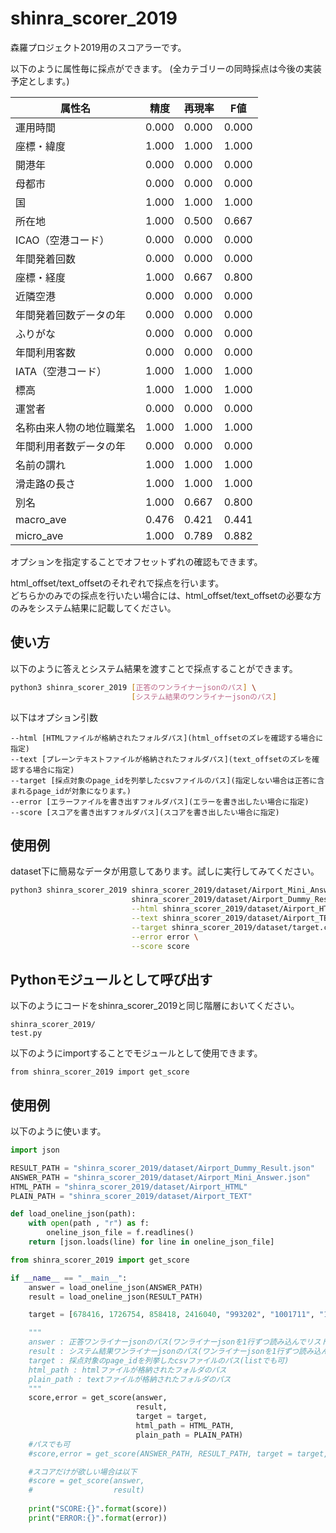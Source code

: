 # shinra_scorer_2019
森羅プロジェクト2019用のスコアラーです。

以下のように属性毎に採点ができます。 
(全カテゴリーの同時採点は今後の実装予定とします。)  

|属性名|精度|再現率|F値|
|-|-|-|-|
|運用時間|0.000|0.000|0.000|
|座標・緯度|1.000|1.000|1.000|
|開港年|0.000|0.000|0.000|
|母都市|0.000|0.000|0.000|
|国|1.000|1.000|1.000|
|所在地|1.000|0.500|0.667|
|ICAO（空港コード）|0.000|0.000|0.000|
|年間発着回数|0.000|0.000|0.000|
|座標・経度|1.000|0.667|0.800|
|近隣空港|0.000|0.000|0.000|
|年間発着回数データの年|0.000|0.000|0.000|
|ふりがな|0.000|0.000|0.000|
|年間利用客数|0.000|0.000|0.000|
|IATA（空港コード）|1.000|1.000|1.000|
|標高|1.000|1.000|1.000|
|運営者|0.000|0.000|0.000|
|名称由来人物の地位職業名|1.000|1.000|1.000|
|年間利用者数データの年|0.000|0.000|0.000|
|名前の謂れ|1.000|1.000|1.000|
|滑走路の長さ|1.000|1.000|1.000|
|別名|1.000|0.667|0.800|
|macro_ave|0.476|0.421|0.441|
|micro_ave|1.000|0.789|0.882|

オプションを指定することでオフセットずれの確認もできます。  

html_offset/text_offsetのそれぞれで採点を行います。  
どちらかのみでの採点を行いたい場合には、html_offset/text_offsetの必要な方のみをシステム結果に記載してください。  

## 使い方

以下のように答えとシステム結果を渡すことで採点することができます。

~~~bash
python3 shinra_scorer_2019 [正答のワンライナーjsonのパス] \
                           [システム結果のワンライナーjsonのパス]
~~~

以下はオプション引数

~~~
--html [HTMLファイルが格納されたフォルダパス](html_offsetのズレを確認する場合に指定)
--text [プレーンテキストファイルが格納されたフォルダパス](text_offsetのズレを確認する場合に指定)
--target [採点対象のpage_idを列挙したcsvファイルのパス](指定しない場合は正答に含まれるpage_idが対象になります。)
--error [エラーファイルを書き出すフォルダパス](エラーを書き出したい場合に指定)
--score [スコアを書き出すフォルダパス](スコアを書き出したい場合に指定)
~~~

## 使用例

dataset下に簡易なデータが用意してあります。試しに実行してみてください。
~~~bash
python3 shinra_scorer_2019 shinra_scorer_2019/dataset/Airport_Mini_Answer.json \
                           shinra_scorer_2019/dataset/Airport_Dummy_Result.json \
                           --html shinra_scorer_2019/dataset/Airport_HTML \
                           --text shinra_scorer_2019/dataset/Airport_TEXT \
                           --target shinra_scorer_2019/dataset/target.csv \
                           --error error \
                           --score score
~~~

  
## Pythonモジュールとして呼び出す

以下のようにコードをshinra_scorer_2019と同じ階層においてください。

~~~
shinra_scorer_2019/
test.py
~~~

以下のようにimportすることでモジュールとして使用できます。

~~~
from shinra_scorer_2019 import get_score
~~~

## 使用例

以下のように使います。

~~~Python:test.py
import json

RESULT_PATH = "shinra_scorer_2019/dataset/Airport_Dummy_Result.json"
ANSWER_PATH = "shinra_scorer_2019/dataset/Airport_Mini_Answer.json"
HTML_PATH = "shinra_scorer_2019/dataset/Airport_HTML"
PLAIN_PATH = "shinra_scorer_2019/dataset/Airport_TEXT"

def load_oneline_json(path):
    with open(path , "r") as f:
        oneline_json_file = f.readlines()
    return [json.loads(line) for line in oneline_json_file]

from shinra_scorer_2019 import get_score

if __name__ == "__main__":
    answer = load_oneline_json(ANSWER_PATH)
    result = load_oneline_json(RESULT_PATH)

    target = [678416, 1726754, 858418, 2416040, "993202", "1001711", "1001918"]

    """
    answer : 正答ワンライナーjsonのパス(ワンライナーjsonを1行ずつ読み込んでリストに格納したデータでも可)  
    result : システム結果ワンライナーjsonのパス(ワンライナーjsonを1行ずつ読み込んでリストに格納したデータでも可) 
    target : 採点対象のpage_idを列挙したcsvファイルのパス(listでも可)  
    html_path : htmlファイルが格納されたフォルダのパス  
    plain_path : textファイルが格納されたフォルダのパス
    """
    score,error = get_score(answer, 
                            result, 
                            target = target, 
                            html_path = HTML_PATH, 
                            plain_path = PLAIN_PATH)
    #パスでも可
    #score,error = get_score(ANSWER_PATH, RESULT_PATH, target = target, html_path = HTML_PATH, plain_path = PLAIN_PATH)

    #スコアだけが欲しい場合は以下
    #score = get_score(answer, 
    #                  result)
                      
    print("SCORE:{}".format(score))
    print("ERROR:{}".format(error))
~~~
